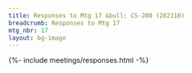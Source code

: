 ```yaml
---
title: Responses to Mtg 17 &bull; CS-280 (202110)
breadcrumb: Responses to Mtg 17
mtg_nbr: 17
layout: bg-image
---
```


{%- include meetings/responses.html -%}
